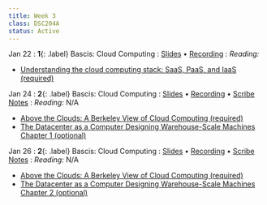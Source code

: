 ```yaml
---
title: Week 3
class: DSC204A
status: Active
---
```


Jan 22
: **1**{: .label} Bascis: Cloud Computing
  : [Slides](assets/slides/6_os-2.pdf) &#8226; [Recording](#)
: *Reading:*
* [Understanding the cloud computing stack: SaaS, PaaS, and IaaS (required)](https://docs.rackspace.com/docs/understanding-the-cloud-computing-stack-saas-paas-iaas)


Jan 24
: **2**{: .label} Bascis: Cloud Computing
  : [Slides](#) &#8226; [Recording](#) &#8226; [Scribe Notes](#)
: *Reading:* N/A
* [Above the Clouds: A Berkeley View of Cloud Computing (required)](https://www2.eecs.berkeley.edu/Pubs/TechRpts/2009/EECS-2009-28.pdf)
* [The Datacenter as a Computer Designing Warehouse-Scale Machines Chapter 1 (optional)](https://link.springer.com/chapter/10.1007/978-3-031-01761-2_1)


Jan 26
: **2**{: .label} Bascis: Cloud Computing
  : [Slides](#) &#8226; [Recording](#) &#8226; [Scribe Notes](#)
: *Reading:* N/A
* [Above the Clouds: A Berkeley View of Cloud Computing (required)](https://www2.eecs.berkeley.edu/Pubs/TechRpts/2009/EECS-2009-28.pdf)
* [The Datacenter as a Computer Designing Warehouse-Scale Machines Chapter 2 (optional)](https://link.springer.com/chapter/10.1007/978-3-031-01761-2_2)